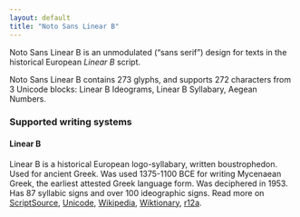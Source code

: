 ```yaml
---
layout: default
title: "Noto Sans Linear B"
---
```

Noto Sans Linear B is an unmodulated (“sans serif”) design for texts in the historical European _Linear B_ script. 

Noto Sans Linear B contains 273 glyphs, and supports 272 characters from 3 Unicode blocks: Linear B Ideograms, Linear B Syllabary, Aegean Numbers.


### Supported writing systems


#### Linear B

Linear B is a historical European logo-syllabary, written boustrophedon. Used for ancient Greek. Was used 1375-1100 BCE for writing Mycenaean Greek, the earliest attested Greek language form. Was deciphered in 1953. Has 87 syllabic signs and over 100 ideographic signs. Read more on [ScriptSource](https://scriptsource.org/scr/Linb), [Unicode](https://www.unicode.org/versions/Unicode13.0.0/ch08.pdf#G29567), [Wikipedia](https://en.wikipedia.org/wiki/ISO_15924:Linb), [Wiktionary](https://en.wiktionary.org/wiki/Category:Linear_B_script), [r12a](https://r12a.github.io/scripts/links?iso=Linb).

